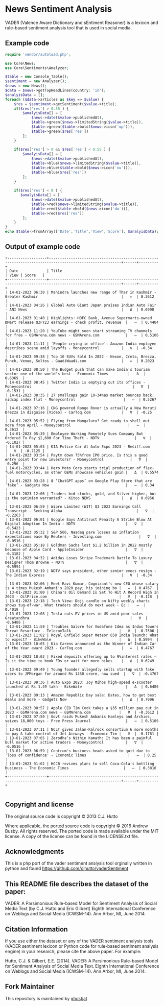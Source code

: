 # News Sentiment Analysis

VADER (Valence Aware Dictionary and sEntiment Reasoner) is a lexicon and rule-based sentiment analysis tool that is used in social media.

## Example code

```php
require 'vendor/autoload.php';

use Core\News;
use Core\Sentiments\Analyzer;

$table = new Console_Table();
$sentiment = new Analyzer();
$news = new News();
$data = $news->getTopHeadLines(country: 'in');
$analyisData = [];
foreach ($data->articles as $key => $value) {
    $res = $sentiment->getSentiment($value->title);
    if($res['res'] > 0.55 ) {
        $analyisData[] = [
            $news->date($value->publishedAt),
            $table->green($news->limitedString($value->title)),
            $table->green($table->bold($news->icon('up'))),
            $table->green($res['res'])
        ];
    }
    
    if($res['res'] > 0 && $res['res'] < 0.55 ) {
        $analyisData[] = [
            $news->date($value->publishedAt),
            $table->blue($news->limitedString($value->title)),
            $table->blue($table->bold($news->icon('nu'))),
            $table->blue($res['res'])
        ];
    }
    
    if($res['res'] < 0 ) {
       $analyisData[] = [
            $news->date($value->publishedAt),
            $table->red($news->limitedString($value->title)),
            $table->red($table->bold($news->icon('dw'))),
            $table->red($res['res'])
        ];
    }
}
echo $table->fromArray(['Date','Title','View','Score'], $analyisData);
```
## Output of example code
```
+------------------+-------------------------------------------------------------------------------------------------------+------+---------+
| Date             | Title                                                                                                 | View | Score   |
+------------------+-------------------------------------------------------------------------------------------------------+------+---------+
| 14-01-2023 06:30 | Mahindra launches new range of Thar in Kashmir - Greater Kashmir                                      |   ⇔  | 0.3612  |
| 14-01-2023 04:26 | Global Auto Giant Japan praises Indian Auto Fair - ANI News                                           |   Δ  | 0.6908  |
| 14-01-2023 01:40 | Highlights: HDFC Bank, Avenue Supermarts-owned DMart release Q3FY23 earnings - check profit, revenue  |   ⇔  | 0.4404  |
| 14-01-2023 11:20 | YouTube might soon start streaming TV channels for free - GSMArena.com news - GSMArena.com            |   ⇔  | 0.5106  |
| 14-01-2023 11:11 | ‘People crying in office’: Amazon India employee describes scene amid layoffs - Moneycontrol          |   ∇  | -0.34   |
| 14-01-2023 09:38 | Top 10 SUVs Sold In 2022 - Nexon, Creta, Brezza, Punch, Venue, Seltos - GaadiWaadi.com                |   ⇔  | 0.2023  |
| 14-01-2023 08:50 | The Budget push that can make India's tourism sector one of the world's best - Economic Times         |   Δ  | 0.6369  |
| 14-01-2023 08:45 | Twitter India is emptying out its offices - Moneycontrol                                              |   ∇  | -0.1531 |
| 14-01-2023 08:35 | 27 smallcaps gain 10-34%as market bounces back; midcap index flat - Moneycontrol                      |   ⇔  | 0.5267  |
| 14-01-2023 07:16 | CNG powered Range Rover is actually a New Maruti Brezza in disguise [Video] - CarToq.com              |   ∇  | -0.25   |
| 14-01-2023 05:52 | Flying from Mangaluru? Get ready to shell out more from April - Moneycontrol                          |   ⇔  | 0.3612  |
| 14-01-2023 05:39 | Employee Working Remotely Sues Company But Ordered To Pay $2,600 For Time Theft - NDTV                |   ∇  | -0.1027 |
| 14-01-2023 05:03 | KIA Police Car At Auto Expo 2023 - Rediff.com                                                         |   ∇  | -0.7125 |
| 14-01-2023 03:54 | Paytm down 75%from IPO price. Is this a good entry point for new investors? - Moneycontrol            |   ∇  | -0.296  |
| 14-01-2023 03:44 | Hero Moto Corp starts trial production of flex-fuel motorcycles, as other OEMs showcase vehicles goin |   Δ  | 0.5574  |
| 14-01-2023 03:28 | 8 ‘ChatGPT apps’ on Google Play Store that are ‘fake’ - Gadgets Now                                   |   ⇔  | 0.34    |
| 14-01-2023 12:06 | Traders bid stocks, gold, and Silver higher, but is the optimism warranted? - Kitco NEWS              |   Δ  | 0.6956  |
| 13-01-2023 06:59 | Wipro Limited (WIT) Q3 2023 Earnings Call Transcript - Seeking Alpha                                  |   ∇  | -0.2263 |
| 13-01-2023 06:01 | Google Says Antitrust Penalty A Strike Blow At Digital Adoption In India - NDTV                       |   ∇  | -0.5423 |
| 13-01-2023 05:32 | S&P 500, Nasdaq pare losses as inflation expectations ease By Reuters - Investing.com                 |   ∇  | -0.0516 |
| 13-01-2023 05:18 | Goldman Sachs lost $1.2 billion in 2022 mostly because of Apple Card - AppleInsider                   |   ∇  | -0.3182 |
| 13-01-2023 04:32 | Adidas Loses Stripe Trademark Battle To Luxury Designer Thom Browne - NDTV                            |   ∇  | -0.5994 |
| 13-01-2023 02:19 | NDTV says president, other senior execs resign - The Indian Express                                   |   ∇  | -0.34   |
| 13-01-2023 02:06 | Meet Ravi Kumar, Cognizant's new CEO whose salary is 4 times Mukesh Ambani's 2020 pay; his joining bo |   ⇔  | 0.4767  |
| 13-01-2023 01:00 | China's Oil Demand Is Set To Hit A Record High In 2023 - OilPrice.com                                 |   ∇  | -0.128  |
| 13-01-2023 12:18 | Tech View: Doji candle on Nifty weekly charts shows tug-of-war. What traders should do next week - Ec |   ⇔  | 0.4019  |
| 13-01-2023 12:08 | Tesla cuts EV prices in US amid poor sales - Greatandhra                                              |   ∇  | -0.6486 |
| 13-01-2023 11:59 | Troubles Galore for Vodafone Idea as Indus Towers Threat Resurface - TelecomTalk                      |   ∇  | -0.7506 |
| 13-01-2023 11:02 | Royal Enfield Super Meteor 650 India launch: What to expect? - BikeWale                               |   Δ  | 0.5994  |
| 13-01-2023 10:05 | Kia Carens announced as the Winner of Indian Car of the Year award 2023 - CarToq.com                  |   ⇔  | 0.4767  |
| 13-01-2023 10:03 | Fixed deposits offering up to 9%interest rates — Is it the time to book FDs or wait for more hikes    |   Δ  | 0.6249  |
| 13-01-2023 09:49 | Young founder allegedly sells startup with fake users to JPMorgan for around Rs 1450 crore, now sued  |   ∇  | -0.4767 |
| 13-01-2023 09:36 | Auto Expo 2023: Joy Mihos high-speed e-scooter launched at Rs 1.49 lakh - BikeWale                    |   Δ  | 0.6486  |
| 13-01-2023 09:13 | Amazon Republic Day sale: Dates, how to get best deals and more - Gadgets Now                         |   Δ  | 0.7096  |
| 13-01-2023 08:57 | Apple CEO Tim Cook takes a $35 million pay cut in 2023 - GSMArena.com news - GSMArena.com             |   ∇  | -0.3612 |
| 13-01-2023 07:50 | Govt raids Mukesh Ambanis Hamleys and Archies, seizes 18,000 toys - Free Press Journal                |   ⇔  | 0.5106  |
| 13-01-2023 07:11 | NCLT gives Jalan-Kalrock consortium 6 more months to pay & take control of Jet Airways - Economic Tim |   ∇  | -0.1761 |
| 13-01-2023 07:05 | Zerodha’s Nithin Kamath: It has been a painful bull market for active traders - Moneycontrol          |   ∇  | -0.0516 |
| 13-01-2023 06:59 | Centrum's business heads asked to quit due to 'loss of confidence' - Economic Times                   |   ⇔  | 0.25    |
| 13-01-2023 01:02 | HCCB revives plans to sell Coca-Cola's bottling business - The Economic Times                         |   ⇔  | 0.3818  |
+------------------+-------------------------------------------------------------------------------------------------------+------+---------+


```

## Copyright and license

The original source code is copyright © 2013 C.J. Hutto

Where applicable, the ported source code is copyright © 2016 Andrew Busby. All rights reserved. The ported code is made available under the MIT license. A copy of the license can be found in the LICENSE.txt file.

## Acknowledgments

This is a php port of the vader sentiment analysis tool orginally written in python and found https://github.com/cjhutto/vaderSentiment

## This README file describes the dataset of the paper:

VADER: A Parsimonious Rule-based Model for Sentiment Analysis of Social Media Text 
(by C.J. Hutto and Eric Gilbert) 
Eighth International Conference on Weblogs and Social Media (ICWSM-14). Ann Arbor, MI, June 2014. 

## Citation Information

If you use either the dataset or any of the VADER sentiment analysis tools (VADER sentiment lexicon or Python code for rule-based sentiment analysis engine) in your research, please cite the above paper. For example: 

Hutto, C.J. & Gilbert, E.E. (2014). VADER: A Parsimonious Rule-based Model for Sentiment Analysis of Social Media Text. Eighth International Conference on Weblogs and Social Media (ICWSM-14). Ann Arbor, MI, June 2014. 

## Fork Maintainer

This repository is maintained by [ghostjat](https://github.com/ghostjat)
